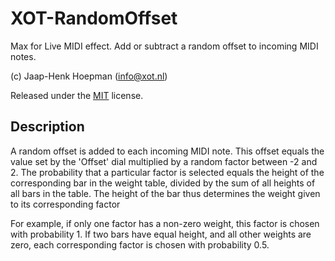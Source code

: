 # XOT-RandomOffset

Max for Live MIDI effect. Add or subtract a random offset to incoming MIDI notes.

(c) Jaap-Henk Hoepman (info@xot.nl)

Released under the [MIT](https://opensource.org/licenses/MIT) license. 

## Description

A random offset is added to each incoming MIDI note. This offset equals the value set by the 'Offset' dial multiplied by a random factor between -2 and 2. 
The probability that a particular factor is selected equals the height of the corresponding bar in the weight table, divided by the sum of all heights of all bars in the table. The height of the bar thus determines the weight given to its corresponding factor

For example, if only one factor has a non-zero weight, this factor is chosen with probability 1. If two bars have equal height, and all other weights are zero, each corresponding factor is chosen with probability 0.5.


